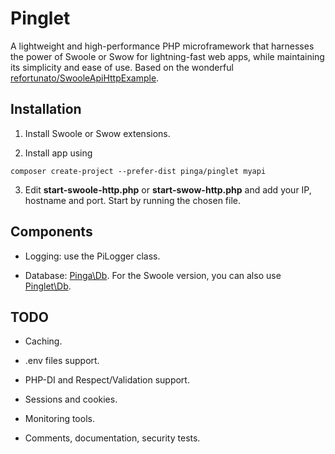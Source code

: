 # Pinglet
A lightweight and high-performance PHP microframework that harnesses the power of Swoole or Swow for lightning-fast web apps, while maintaining its simplicity and ease of use. Based on the wonderful [refortunato/SwooleApiHttpExample](https://github.com/refortunato/SwooleApiHttpExample).

## Installation

1. Install Swoole or Swow extensions.

2. Install app using

```
composer create-project --prefer-dist pinga/pinglet myapi
```

3. Edit **start-swoole-http.php** or **start-swow-http.php** and add your IP, hostname and port. Start by running the chosen file.

## Components

- Logging: use the PiLogger class.

- Database: [Pinga\Db](https://github.com/getpinga/db). For the Swoole version, you can also use [Pinglet\Db](https://github.com/getpinga/pinglet-db-swoole).

## TODO

- Caching.

- .env files support.

- PHP-DI and Respect/Validation support.

- Sessions and cookies.

- Monitoring tools.

- Comments, documentation, security tests.
